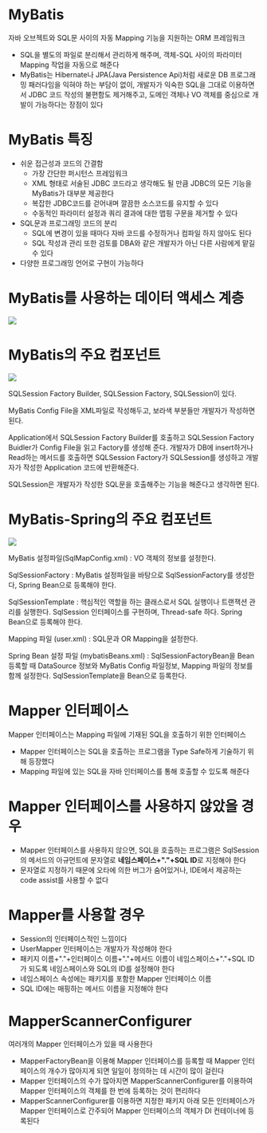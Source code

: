 # MyBatis
자바 오브젝트와 SQL문 사이의 자동 Mapping 기능을 지원하는 ORM 프레임워크

* SQL을 별도의 파일로 분리해서 관리하게 해주며, 객체-SQL 사이의 파라미터 Mapping 작업을 자동으로 해준다
* MyBatis는 Hibernate나 JPA(Java Persistence Api)처럼 새로운 DB 프로그래밍 패러다임을 익혀야 하는 부담이 없이, 개발자가 익숙한 SQL을 그대로 이용하면서 JDBC 코드 작성의 불편함도 제거해주고, 도메인 객체나 VO 객체를 중심으로 개발이 가능하다는 장점이 있다

# MyBatis 특징
* 쉬운 접근성과 코드의 간결함
    * 가장 간단한 퍼시턴스 프레임워크
    * XML 형태로 서술된 JDBC 코드라고 생각해도 될 만큼 JDBC의 모든 기능을 MyBatis가 대부분 제공한다
    * 복잡한 JDBC코드를 걷어내며 깔끔한 소스코드를 유지할 수 있다
    * 수동적인 파라미터 설정과 쿼리 결과에 대한 맵핑 구문을 제거할 수 있다
* SQL문과 프로그래밍 코드의 분리
    * SQL에 변경이 있을 때마다 자바 코드를 수정하거나 컴파일 하지 않아도 된다
    * SQL 작성과 관리 또한 검토를 DBA와 같은 개발자가 아닌 다른 사람에게 맡길 수 있다
* 다양한 프로그래밍 언어로 구현이 가능하다

# MyBatis를 사용하는 데이터 액세스 계층
![](https://media.vlpt.us/images/changyeonyoo/post/bce0a67f-0493-433f-a728-53cee12c5e51/99BE40445C5D2C5719.png)

# MyBatis의 주요 컴포넌트
![](https://media.vlpt.us/images/changyeonyoo/post/677db703-72b7-40a8-9566-e27c9aa3e935/9919384D5C5D2CA30D.png)

SQLSession Factory Builder, SQLSession Factory, SQLSession이 있다.

MyBatis Config File을 XML파일로 작성해두고, 보라색 부분들만 개발자가 작성하면 된다.

Application에서 SQLSession Factory Builder를 호출하고 SQLSession Factory Buidler가 Config File을 읽고 Factory를 생성해 준다. 개발자가 DB에 insert하거나 Read하는 메서드를 호출하면 SQLSession Factory가 SQLSession를 생성하고 개발자가 작성한 Application 코드에 반환해준다. 

SQLSession은 개발자가 작성한 SQL문을 호출해주는 기능을 해준다고 생각하면 된다.

# MyBatis-Spring의 주요 컴포넌트
![](https://media.vlpt.us/images/changyeonyoo/post/3d9362bb-f4ec-49f0-9cfe-393aa59359d5/9919C9455C5D2DAF09.png)

MyBatis 설정파일(SqlMapConfig.xml) : VO 객체의 정보를 설정한다.

SqlSessionFactory : MyBatis 설정파일을 바탕으로 SqlSessionFactory를 생성한다, Spring Bean으로 등록해야 한다.

SqlSessionTemplate : 핵심적인 역할을 하는 클래스로서 SQL 실행이나 트랜잭션 관리를 실행한다. SqlSession 인터페이스를 구현하며, Thread-safe 하다. Spring Bean으로 등록해야 한다.

Mapping 파일 (user.xml) : SQL문과 OR Mapping을 설정한다.

Spring Bean 설정 파일 (mybatisBeans.xml) : SqlSessionFactoryBean을 Bean 등록할 때 DataSource 정보와 MyBatis Config 파일정보, Mapping 파일의 정보를 함께 설정한다. SqlSessionTemplate을 Bean으로 등록한다.

# Mapper 인터페이스
Mapper 인터페이스는 Mapping 파일에 기재된 SQL을 호출하기 위한 인터페이스

* Mapper 인터페이스는 SQL을 호출하는 프로그램을 Type Safe하게 기술하기 위해 등장했다
* Mapping 파일에 있는 SQL을 자바 인터페이스를 통해 호출할 수 있도록 해준다

# Mapper 인터페이스를 사용하지 않았을 경우
* Mapper 인터페이스를 사용하지 않으면, SQL을 호출하는 프로그램은 SqlSession의 메서드의 아규먼트에 문자열로 **네임스페이스+"."+SQL ID**로 지정해야 한다
* 문자열로 지정하기 때문에 오타에 의한 버그가 숨어있거나, IDE에서 제공하는 code assist를 사용할 수 없다

# Mapper를 사용할 경우
* Session의 인터페이스적인 느낌이다
* UserMapper 인터페이스는 개발자가 작성해야 한다
* 패키지 이름+"."+인터페이스 이름+"."+메서드 이름이 네임스페이스+"."+SQL ID가 되도록 네임스페이스와 SQL의 ID를 설정해야 한다
* 네임스페이스 속성에는 패키지를 포함한 Mapper 인터페이스 이름
* SQL ID에는 매핑하는 메서드 이름을 지정해야 한다

# MapperScannerConfigurer
여러개의 Mapper 인터페이스가 있을 때 사용한다

* MapperFactoryBean을 이용해 Mapper 인터페이스를 등록할 때 Mapper 인터페이스의 개수가 많아지게 되면 일일이 정의하는 데 시간이 많이 걸린다
* Mapper 인터페이스의 수가 많아지면 MapperScannerConfigurer를 이용하여 Mapper 인터페이스의 객체를 한 번에 등록하는 것이 편리하다
* MapperScannerConfigurer를 이용하면 지정한 패키지 아래 모든 인터페이스가 Mapper 인터페이스로 간주되어 Mapper 인터페이스의 객체가 DI 컨테이너에 등록된다

